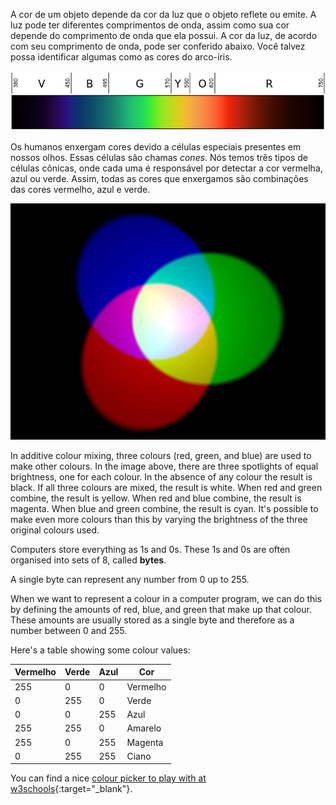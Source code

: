A cor de um objeto depende da cor da luz que o objeto reflete ou emite. A luz pode ter diferentes comprimentos de onda, assim como sua cor depende do comprimento de onda que ela possui. A cor da luz, de acordo com seu comprimento de onda, pode ser conferido abaixo. Você talvez possa identificar algumas como as cores do arco-íris.

![Visible spectrum](images/linear-visible-spectrum.png)

Os humanos enxergam cores devido a células especiais presentes em nossos olhos. Essas células são chamas *cones*. Nós temos três tipos de células cônicas, onde cada uma é responsável por detectar a cor vermelha, azul ou verde. Assim, todas as cores que enxergamos são combinações das cores vermelho, azul e verde.

![Additive colour mixing](images/additive-colour-mixing.png)

In additive colour mixing, three colours (red, green, and blue) are used to make other colours. In the image above, there are three spotlights of equal brightness, one for each colour. In the absence of any colour the result is black. If all three colours are mixed, the result is white. When red and green combine, the result is yellow. When red and blue combine, the result is magenta. When blue and green combine, the result is cyan. It's possible to make even more colours than this by varying the brightness of the three original colours used.

Computers store everything as 1s and 0s. These 1s and 0s are often organised into sets of 8, called **bytes**.

A single byte can represent any number from 0 up to 255.

When we want to represent a colour in a computer program, we can do this by defining the amounts of red, blue, and green that make up that colour. These amounts are usually stored as a single byte and therefore as a number between 0 and 255.

Here's a table showing some colour values:

| Vermelho | Verde | Azul | Cor      |
| -------- | ----- | ---- | -------- |
| 255      | 0     | 0    | Vermelho |
| 0        | 255   | 0    | Verde    |
| 0        | 0     | 255  | Azul     |
| 255      | 255   | 0    | Amarelo  |
| 255      | 0     | 255  | Magenta  |
| 0        | 255   | 255  | Ciano    |

You can find a nice [colour picker to play with at w3schools](https://www.w3schools.com/colors/colors_rgb.asp){:target="_blank"}.